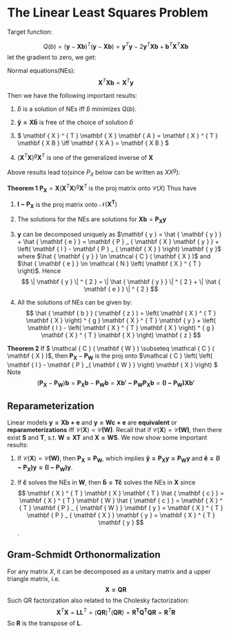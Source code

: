 # The Linear Least Squares Problem

Target function:

$$ Q(b)=( \mathbf { y } - \mathbf { X } \mathbf { b } ) ^ { T } ( \mathbf { y } - \mathbf { X } \mathbf { b } ) = \mathbf { y } ^ { T } \mathbf { y } - 2 \mathbf { y } ^ { T } \mathbf { X } \mathbf { b } + \mathbf { b } ^ { T } \mathbf { X } ^ { T } \mathbf { X } \mathbf { b } $$
let the gradient to zero, we get:

Normal equations(NEs):
$$ \mathbf { X } ^ { T } \mathbf { X } \mathbf { b } = \mathbf { X } ^ { T } \mathbf { y } $$

Then we have the following important results:

1. $\hat{b}$ is a solution of NEs iff $\hat{b}$ minimizes $Q(b)$.

2. $\mathbf{\hat{y}=X\hat{b}}$ is free of the choice of solution $\hat{b}$

3. $ \mathbf { X } ^ { T } \mathbf { X } \mathbf { A } = \mathbf { X } ^ { T } \mathbf { X B } \iff \mathbf { X A } = \mathbf { X B } $


4. $\left( \mathbf { X } ^ { T } \mathbf { X } \right) ^ { g } \mathbf { X } ^ { T }$ is one of the generalized inverse of $\mathbf{X}$

Above results lead to(since $P_X$ below can be written as $XX^g$):

**Theorem 1** $\mathbf { P } _ { \mathbf { X } } = \mathbf { X } \left( \mathbf { X } ^ { T } \mathbf { X } \right) ^ { g } \mathbf { X } ^ { T }$ is the proj matrix onto $\mathcal{C}(X)$
Thus have

1. $\mathbf{I-P_X}$ is the proj matrix onto $\mathcal{N}(\mathbf{X^T})$

2. The solutions for the NEs are solutions for $\mathbf { X b } = \mathbf { P } _ { \mathbf { X }  }\mathbf{y}$

3. $\mathbf{y}$ can be decomposed uniquely as $\mathbf { y } = \hat { \mathbf { y } } + \hat { \mathbf { e } } = \mathbf { P } _ { \mathbf { X } \mathbf { y } } + \left( \mathbf { I } - \mathbf { P } _ { \mathbf { X } } \right) \mathbf { y }$ where $\hat { \mathbf { y } } \in \mathcal { C } ( \mathbf { X } )$ and $\hat { \mathbf { e } } \in \mathcal { N } \left( \mathbf { X } ^ { T } \right)$. Hence $$ \| \mathbf { y } \| ^ { 2 } = \| \hat { \mathbf { y } } \| ^ { 2 } + \| \hat { \mathbf { e } } \| ^ { 2 } $$

4. All the solutions of NEs can be given by:
   $$
   \hat { \mathbf { b } } ( \mathbf { z } ) = \left( \mathbf { X } ^ { T } \mathbf { X } \right) ^ { g } \mathbf { X } ^ { T } \mathbf { y } + \left( \mathbf { I } - \left( \mathbf { X } ^ { T } \mathbf { X } \right) ^ { g } \mathbf { X } ^ { T } \mathbf { X } \right) \mathbf { z }
   $$

**Theorem 2** If $
\mathcal { C } ( \mathbf { W } ) \subseteq \mathcal { C } ( \mathbf { X } )$, then $\mathbf { P } _{ \mathbf { X } } - \mathbf { P }_ { \mathbf { W } }$ is the proj onto $\mathcal { C } \left( \left( \mathbf { I } - \mathbf { P } _{ \mathbf { W } } \right) \mathbf { X } \right)
$
Note $$(\mathbf { P }_ { \mathbf { X } } - \mathbf { P } _{ \mathbf { W } })\mathbf{b}=\mathbf{P_Xb}-\mathbf{P_Wb}=\mathbf{Xb'-P_WP_Xb}=\mathbf{(I-P_W)Xb'} $$

## Reparameterization

Linear models $\mathbf{y=Xb+e}$ and $\mathbf{y=Wc+e}$ are **equivalent** or **reparameterizations** iff $\mathcal{C}(\mathbf{X})=\mathcal{C}\mathbf{(W)}$. Recall that if $\mathcal{C}(\mathbf{X})=\mathcal{C}\mathbf{(W)}$, then there exist $\mathbf{S}$ and $\mathbf{T}$, s.t. $\mathbf{W=XT}$ and $\mathbf{X=WS}$.
We now show some important results:

1. If $\mathcal{C}(\mathbf{X})=\mathcal{C}\mathbf{(W)}$, then $\mathbf{P_X=P_W}$, which implies $\mathbf{\hat{y}=P_Xy=P_Wy}$ and $\mathbf{\hat{e}=(I-P_X)y=(I-P_W)y}$.

2. If $\mathbf{\hat{c}}$ solves the NEs in $\mathbf{W}$, then $\mathbf{\hat{b}=T\hat{c}}$ solves the NEs in $\mathbf{X}$ since $$ \mathbf { X } ^ { T } \mathbf { X } \mathbf { T } \hat { \mathbf { c } } = \mathbf { X } ^ { T } \mathbf { W } \hat { \mathbf { c } } = \mathbf { X } ^ { T } \mathbf { P } _ { \mathbf { W } } \mathbf { y } = \mathbf { X } ^ { T } \mathbf { P } _ { \mathbf { X } } \mathbf { y } = \mathbf { X } ^ { T } \mathbf { y } $$.

## Gram-Schmidt Orthonormalization

For any matrix $X$, it can be decomposed as a unitary matrix and a upper triangle matrix, i.e.
$$ \mathbf{X=QR} $$ Such QR factorization also related to the Cholesky factorization:
$$ \mathbf { X } ^ { T } \mathbf { X } = \mathbf { L } \mathbf { L } ^ { T } = ( \mathbf { Q } \mathbf { R } ) ^ { T } ( \mathbf { Q } \mathbf { R } ) = \mathbf{R^TQ^TQR}=\mathbf { R } ^ { T } \mathbf { R } $$ So $\mathbf{R}$ is the transpose of $\mathbf{L}$.